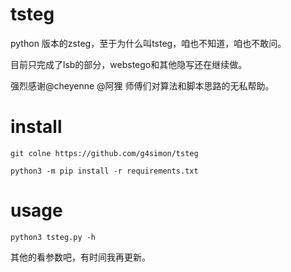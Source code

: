 # tsteg

python 版本的zsteg，至于为什么叫tsteg，咱也不知道，咱也不敢问。

目前只完成了lsb的部分，webstego和其他隐写还在继续做。

强烈感谢@cheyenne @阿狸 师傅们对算法和脚本思路的无私帮助。

# install

`git colne https://github.com/g4simon/tsteg`

`python3 -m pip install -r requirements.txt`

# usage

`python3 tsteg.py -h`

其他的看参数吧，有时间我再更新。

